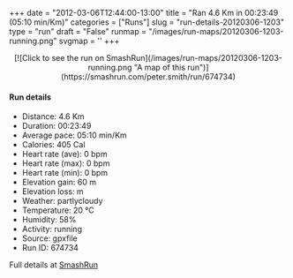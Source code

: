 +++
date = "2012-03-06T12:44:00-13:00"
title = "Ran 4.6 Km in 00:23:49 (05:10 min/Km)"
categories = ["Runs"]
slug = "run-details-20120306-1203"
type = "run"
draft = "False"
runmap = "/images/run-maps/20120306-1203-running.png"
svgmap = '<polyline points="0 54, 1 61, 2 61, 6 58, 37 43, 76 49, 81 53, 90 56, 100 56, 99 56, 89 56, 82 54, 72 46, 70 44, 66 41, 59 39, 41 39, 37 43, 33 46, 28 43, 26 42, 23 42, 15 48, 6 57">'
+++



<!--more-->

<center>
[![Click to see the run on SmashRun](/images/run-maps/20120306-1203-running.png "A map of this run")](https://smashrun.com/peter.smith/run/674734)
</center>

#### Run details

* Distance: 4.6 Km
* Duration: 00:23:49
* Average pace: 05:10 min/Km
* Calories: 405 Cal
* Heart rate (ave): 0 bpm
* Heart rate (max): 0 bpm
* Heart rate (min): 0 bpm
* Elevation gain: 60 m
* Elevation loss:  m
* Weather: partlycloudy
* Temperature: 20 &deg;C
* Humidity: 58%
* Activity: running
* Source: gpxfile
* Run ID: 674734

Full details at [SmashRun](https://smashrun.com/peter.smith/run/674734)